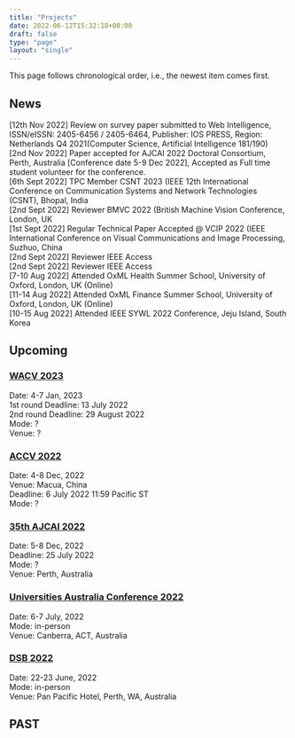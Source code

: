 ```yaml
---
title: "Projects"
date: 2022-06-12T15:32:18+08:00
draft: false
type: "page"
layout: "single"
---
```


This page follows chronological order, i.e., the newest item comes first.

## News
[12th Nov 2022] Review on survey paper submitted to Web Intelligence,  
ISSN/eISSN: 2405-6456 / 2405-6464, Publisher: IOS PRESS, Region: Netherlands Q4 2021(Computer Science, Artificial Intelligence 181/190)    
[2nd Nov 2022]  Paper accepted for AJCAI 2022 Doctoral Consortium, Perth, Australia [Conference date 5-9 Dec 2022], Accepted as Full time student volunteer for the conference.        
[6th Sept 2022] TPC Member CSNT 2023 (IEEE 12th International Conference on Communication Systems and Network Technologies (CSNT), Bhopal, India    
[2nd Sept 2022] Reviewer BMVC 2022 (British Machine Vision Conference, London, UK  
[1st Sept 2022] Regular Technical Paper Accepted @ VCIP 2022 (IEEE International Conference on Visual Communications and Image Processing, Suzhuo, China  
[2nd Sept 2022] Reviewer IEEE Access   
[2nd Sept 2022] Reviewer IEEE Access   
[7-10 Aug 2022] Attended OxML Health Summer School, University of Oxford, London, UK (Online)  
[11-14 Aug 2022] Attended OxML Finance Summer School, University of Oxford, London, UK (Online)  
[10-15 Aug 2022] Attended IEEE SYWL 2022 Conference, Jeju Island, South Korea  




## Upcoming

### [WACV 2023](https://wacv2022.thecvf.com/home)

Date: 4-7 Jan, 2023  
1st round Deadline: 13 July 2022   
2nd round Deadline: 29 August 2022   
Mode: ?   
Venue: ?  

### [ACCV 2022](https://accv2022.org/en/)

Date: 4-8 Dec, 2022  
Venue: Macua, China  
Deadline: 6 July 2022 11:59 Pacific ST  
Mode: ?  

### [35th AJCAI 2022](https://ajcai2022.org/)

Date: 5-8 Dec, 2022  
Deadline: 25 July 2022   
Mode: ?  
Venue: Perth, Australia   

### [Universities Australia Conference 2022](https://ua.eventsair.com/2022uaconf/)  
Date: 6-7 July, 2022  
Mode: in-person  
Venue: Canberra, ACT, Australia  


### [DSB 2022](https://dsb.wadsih.org.au/)  

Date: 22-23 June, 2022  
Mode: in-person  
Venue: Pan Pacific Hotel, Perth, WA, Australia  

## PAST


